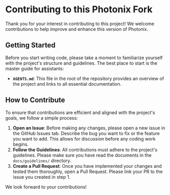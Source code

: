 # Contributing to this Photonix Fork

Thank you for your interest in contributing to this project! We welcome contributions to help improve and enhance this version of Photonix.

## Getting Started

Before you start writing code, please take a moment to familiarize yourself with the project's structure and guidelines. The best place to start is the master guide for assistants:

*   **`AGENTS.md`**: This file in the root of the repository provides an overview of the project and links to all essential documentation.

## How to Contribute

To ensure that contributions are efficient and aligned with the project's goals, we follow a simple process:

1.  **Open an Issue**: Before making any changes, please open a new issue in the GitHub Issues tab. Describe the bug you want to fix or the feature you want to add. This allows for discussion before any coding work begins.
2.  **Follow the Guidelines**: All contributions must adhere to the project's guidelines. Please make sure you have read the documents in the `docs/guidelines/` directory.
3.  **Create a Pull Request**: Once you have implemented your changes and tested them thoroughly, open a Pull Request. Please link your PR to the issue you created in step 1.

We look forward to your contributions!
